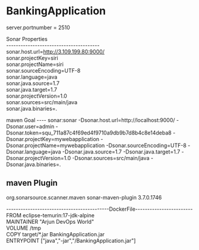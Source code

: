 # BankingApplication

server.portnumber = 2510 <br />

Sonar Properties <br />
--------------------------------------- <br />
sonar.host.url=http://3.109.199.80:9000/ <br />
sonar.projectKey=siri <br />
sonar.projectName=siri <br />
sonar.sourceEncoding=UTF-8 <br />
sonar.language=java <br />
sonar.java.source=1.7 <br />
sonar.java.target=1.7 <br />
sonar.projectVersion=1.0 <br />
sonar.sources=src/main/java <br />
sonar.java.binaries=. <br />

maven Goal ---- sonar:sonar -Dsonar.host.url=http://localhost:9000/ -Dsonar.user=admin -Dsonar.token=squ_711a87c4f69ed4f9710a9db9b7d8b4c8e14deba8  -Dsonar.projectKey=mywebapplication  -Dsonar.projectName=mywebapplication -Dsonar.sourceEncoding=UTF-8 -Dsonar.language=java -Dsonar.java.source=1.7 -Dsonar.java.target=1.7 -Dsonar.projectVersion=1.0 -Dsonar.sources=src/main/java -Dsonar.java.binaries=.

maven Plugin
------------

<plugin>
        <groupId>org.sonarsource.scanner.maven</groupId>
        <artifactId>sonar-maven-plugin</artifactId>
        <version>3.7.0.1746</version>
      </plugin>


-------------------------------------------DockerFile------------------------ <br />
FROM eclipse-temurin:17-jdk-alpine <br />
MAINTAINER "Arjun DevOps World"  <br />
VOLUME /tmp <br />
 COPY target/*.jar BankingApplication.jar <br />
ENTRYPOINT ["java","-jar","/BankingApplication.jar"]
